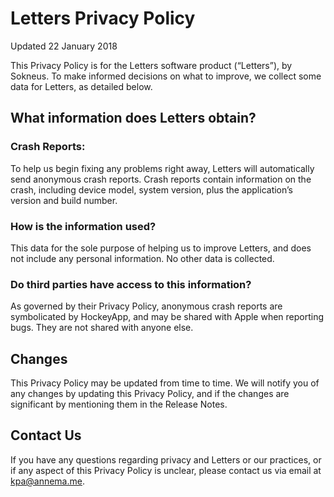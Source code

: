 # Letters Privacy Policy

Updated 22 January 2018

This Privacy Policy is for the Letters software product (“Letters”), by Sokneus. To make informed decisions on what to improve, we collect some data for Letters, as detailed below.

## What information does Letters obtain?

### Crash Reports:
To help us begin fixing any problems right away, Letters will automatically send anonymous crash reports. Crash reports contain information on the crash, including device model, system version, plus the application’s version and build number.

### How is the information used?
This data for the sole purpose of helping us to improve Letters, and does not include any personal information. No other data is collected.

### Do third parties have access to this information?
As governed by their Privacy Policy, anonymous crash reports are symbolicated by HockeyApp, and may be shared with Apple when reporting bugs. They are not shared with anyone else.

## Changes
This Privacy Policy may be updated from time to time. We will notify you of any changes by updating this Privacy Policy, and if the changes are significant by mentioning them in the Release Notes.

## Contact Us
If you have any questions regarding privacy and Letters or our practices, or if any aspect of this Privacy Policy is unclear, please contact us via email at kpa@annema.me.
